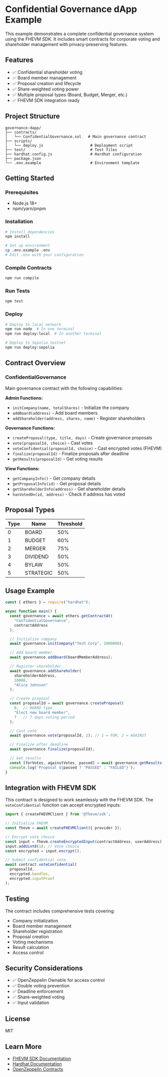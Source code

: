 # Confidential Governance dApp Example

This example demonstrates a complete confidential governance system using the FHEVM SDK. It includes smart contracts for corporate voting and shareholder management with privacy-preserving features.

## Features

- ✅ Confidential shareholder voting
- ✅ Board member management
- ✅ Proposal creation and lifecycle
- ✅ Share-weighted voting power
- ✅ Multiple proposal types (Board, Budget, Merger, etc.)
- ✅ FHEVM SDK integration ready

## Project Structure

```
governance-dapp/
├── contracts/
│   └── ConfidentialGovernance.sol   # Main governance contract
├── scripts/
│   └── deploy.js                     # Deployment script
├── test/                             # Test files
├── hardhat.config.js                 # Hardhat configuration
├── package.json
└── .env.example                      # Environment template
```

## Getting Started

### Prerequisites

- Node.js 18+
- npm/yarn/pnpm

### Installation

```bash
# Install dependencies
npm install

# Set up environment
cp .env.example .env
# Edit .env with your configuration
```

### Compile Contracts

```bash
npm run compile
```

### Run Tests

```bash
npm test
```

### Deploy

```bash
# Deploy to local network
npm run node  # In one terminal
npm run deploy:local  # In another terminal

# Deploy to Sepolia testnet
npm run deploy:sepolia
```

## Contract Overview

### ConfidentialGovernance

Main governance contract with the following capabilities:

**Admin Functions:**
- `initCompany(name, totalShares)` - Initialize the company
- `addBoard(address)` - Add board members
- `addShareholder(address, shares, name)` - Register shareholders

**Governance Functions:**
- `createProposal(type, title, days)` - Create governance proposals
- `vote(proposalId, choice)` - Cast votes
- `voteConfidential(proposalId, choice)` - Cast encrypted votes (FHEVM)
- `finalize(proposalId)` - Finalize proposals after deadline
- `getResults(proposalId)` - Get voting results

**View Functions:**
- `getCompanyInfo()` - Get company details
- `getProposalInfo(id)` - Get proposal details
- `getShareholderInfo(address)` - Get shareholder details
- `hasVotedOn(id, address)` - Check if address has voted

## Proposal Types

| Type | Name | Threshold |
|------|------|-----------|
| 0 | BOARD | 50% |
| 1 | BUDGET | 60% |
| 2 | MERGER | 75% |
| 3 | DIVIDEND | 50% |
| 4 | BYLAW | 50% |
| 5 | STRATEGIC | 50% |

## Usage Example

```javascript
const { ethers } = require("hardhat");

async function main() {
  const governance = await ethers.getContractAt(
    "ConfidentialGovernance",
    contractAddress
  );

  // Initialize company
  await governance.initCompany("Tech Corp", 1000000);

  // Add board member
  await governance.addBoard(boardMemberAddress);

  // Register shareholder
  await governance.addShareholder(
    shareholderAddress,
    10000,
    "Alice Johnson"
  );

  // Create proposal
  const proposalId = await governance.createProposal(
    0,  // BOARD type
    "Elect new board member",
    7   // 7 days voting period
  );

  // Cast vote
  await governance.vote(proposalId, 1); // 1 = FOR, 2 = AGAINST

  // Finalize after deadline
  await governance.finalize(proposalId);

  // Get results
  const [forVotes, againstVotes, passed] = await governance.getResults(proposalId);
  console.log(`Proposal ${passed ? "PASSED" : "FAILED"}`);
}
```

## Integration with FHEVM SDK

This contract is designed to work seamlessly with the FHEVM SDK. The `voteConfidential` function can accept encrypted inputs:

```javascript
import { createFHEVMClient } from '@fhevm/sdk';

// Initialize FHEVM
const fhevm = await createFHEVMClient({ provider });

// Encrypt vote choice
const input = fhevm.createEncryptedInput(contractAddress, userAddress);
input.addUint8(1); // Vote choice
const encrypted = input.encrypt();

// Submit confidential vote
await contract.voteConfidential(
  proposalId,
  encrypted.handles,
  encrypted.inputProof
);
```

## Testing

The contract includes comprehensive tests covering:
- Company initialization
- Board member management
- Shareholder registration
- Proposal creation
- Voting mechanisms
- Result calculation
- Access control

## Security Considerations

- ✅ OpenZeppelin Ownable for access control
- ✅ Double voting prevention
- ✅ Deadline enforcement
- ✅ Share-weighted voting
- ✅ Input validation

## License

MIT

## Learn More

- [FHEVM SDK Documentation](../../packages/fhevm-sdk/README.md)
- [Hardhat Documentation](https://hardhat.org/docs)
- [OpenZeppelin Contracts](https://docs.openzeppelin.com/contracts)
